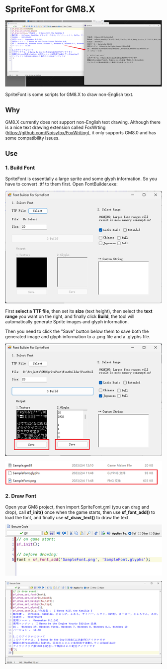 # SpriteFont for GM8.X

![](images/image-1.png)

SpriteFont is some scripts for GM8.X to draw non-English text.

## Why

GM8.X currently does not support non-English text drawing. Although there is a nice text drawing extension called FoxWrting (https://github.com/Noisyfox/FoxWriting), it only supports GM8.0 and has some compatibility issues.

## Use

### 1. Build Font

SpriteFont is essentially a large sprite and some glyph information. So you have to convert .ttf to them first. Open FontBuilder.exe:

![](images/image-2.png)

First **select a TTF file**, then set its **size** (text height), then select the **text range** you want on the right, and finally click **Build**, the tool will automatically generate Sprite images and glyph information. 

Then you need to click the "Save" button below them to save both the generated image and glyph information to a .png file and a .glyphs file.

![](images/image-3.png)

![](images/image-4.png)

### 2. Draw Font

Open your GM8 project, then import SpriteFont.gml (you can drag and drop), call **sf_init()** once when the game starts, then use **sf_font_add()** to load the font, and finally use **sf_draw_text()** to draw the text.

![](images/image-5.png)

![](images/image-6.png)